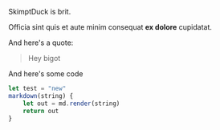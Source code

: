 SkimptDuck is brit. 

Officia sint quis et aute minim consequat **ex dolore** cupidatat.

And here's a quote:
> Hey bigot

And here's some code
```javascript
let test = "new"
markdown(string) {
	let out = md.render(string)
	return out
}
```